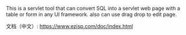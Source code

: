 This is a servlet tool that can convert SQL into a servlet web page with a table or form in any UI framework. also can use drag drop to edit page.

文档（中文）: https://www.ezjsp.com/doc/index.html 
